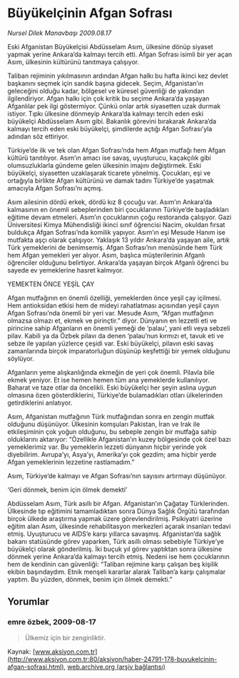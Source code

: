 # Büyükelçinin Afgan Sofrası

*Nursel Dilek Manavbaşı 2009.08.17*

<font class="agenda2NewsSpot">
 Eski Afganistan Büyükelçisi Abdüsselam Asım, ülkesine dönüp siyaset yapmak yerine Ankara’da kalmayı tercih etti. Afgan Sofrası isimli bir yer açan Asım, ülkesinin kültürünü tanıtmaya çalışıyor.
</font>
<font class="newsDetail">
 <p class="MsoNormal">
  Taliban rejiminin yıkılmasının ardından Afgan halkı bu hafta ikinci kez devlet başkanını seçmek için sandık başına gidecek. Seçim, Afganistan’ın geleceğini olduğu kadar, bölgesel ve küresel güvenliği de yakından ilgilendiriyor. Afgan halkı için çok kritik bu seçime Ankara’da yaşayan Afganlılar pek ilgi göstermiyor. Çünkü onlar artık siyasetten uzak durmak istiyor. Tıpkı ülkesine dönmeyip Ankara’da kalmayı tercih eden eski büyükelçi Abdüsselam Asım gibi. Bakanlık görevini bırakarak Ankara’da kalmayı tercih eden eski büyükelçi, şimdilerde açtığı Afgan Sofrası’yla adından söz ettiriyor.
  <span>
  </span>
 </p>
 <p class="MsoNormal">
  Türkiye’de ilk ve tek olan Afgan Sofrası’nda hem Afgan mutfağı hem Afgan kültürü tanıtılıyor. Asım’ın amacı ise savaş, uyuşturucu, kaçakçılık gibi olumsuzluklarla gündeme gelen ülkesinin imajını değiştirmek. Eski büyükelçi, siyasetten uzaklaşarak ticarete yönelmiş. Çocukları, eşi ve ortağıyla birlikte Afgan kültürünü ve damak tadını Türkiye’de yaşatmak amacıyla Afgan Sofrası’nı açmış.
 </p>
 <p class="MsoNormal">
  Asım ailesinin dördü erkek, dördü kız 8 çocuğu var. Asım’ın Ankara’da kalmasının en önemli sebeplerinden biri çocuklarının Türkiye’de başladıkları eğitime devam etmeleri. Asım’ın çocuklarının çoğu restoranda çalışıyor. Gazi Üniversitesi Kimya Mühendisliği ikinci sınıf öğrencisi Nacim, okuldan fırsat buldukça Afgan Sofrası’nda komilik yapıyor. Asım’ın eşi Mesude Hanım ise mutfakta aşçı olarak çalışıyor. Yaklaşık 13 yıldır Ankara’da yaşayan aile, artık Türk yemeklerini de benimsemiş. Afgan Sofrası’nın menüsünde hem Türk hem Afgan yemekleri yer alıyor. Asım, başlıca müşterilerinin Afganlı öğrenciler olduğunu belirtiyor. Ankara’da yaşayan birçok Afganlı öğrenci bu sayede ev yemeklerine hasret kalmıyor.
 </p>
 <p class="MsoNormal">
  YEMEKTEN ÖNCE YEŞİL ÇAY
 </p>
 <p class="MsoNormal">
  Afgan mutfağının en önemli özelliği, yemeklerden önce yeşil çay içilmesi. Hem antioksidan etkisi hem de mideyi rahatlatması açısından yeşil çayın Afgan Sofrası’nda önemli bir yeri var. Mesude Asım, “Afgan mutfağının olmazsa olmazı et, ekmek ve pirinçtir.” diyor. Dünyanın en lezzetli eti ve pirincine sahip Afganların en önemli yemeği de ‘palau’, yani etli veya sebzeli pilav. Kabili ya da Özbek pilavı da denen ‘palau’nun kırmızı et, tavuk eti ve sebze ile yapılan yüzlerce çeşidi var. Eski büyükelçi, pilavın eski savaş zamanlarında birçok imparatorluğun düşünüp keşfettiği bir yemek olduğunu söylüyor.
 </p>
 <p class="MsoNormal">
  Afganların yeme alışkanlığında ekmeğin de yeri çok önemli. Pilavla bile ekmek yeniyor. Et ise hemen hemen tüm ana yemeklerde kullanılıyor. Baharat ve taze otlar da öncelikli. Eski büyükelçi her şeyin aslına uygun olmasına özen gösterdiklerini, Türkiye’de bulamadıkları otları ülkelerinden getirdiklerini anlatıyor.
 </p>
 <p class="MsoNormal">
  Asım, Afganistan mutfağının Türk mutfağından sonra en zengin mutfak olduğunu düşünüyor. Ülkesinin komşuları Pakistan, İran ve Irak ile etkileşiminin çok yoğun olduğunu, bu sebeple zengin bir mutfağa sahip olduklarını aktarıyor: “Özellikle Afganistan’ın kuzey bölgesinde çok özel bazı yemeklerimiz var. Bu yemeklerin lezzeti dünyanın hiçbir yerinde yok diyebilirim. Avrupa’yı, Asya’yı, Amerika’yı çok gezdim; ama hiçbir yerde Afgan yemeklerinin lezzetine rastlamadım.”
 </p>
 <p class="MsoNormal">
  Asım, Türkiye’de kalmayı ve Afgan Sofrası’nın
  <span>
  </span>
  sayısını artırmayı düşünüyor.
 </p>
 <p class="MsoNormal">
 </p>
 <p class="MsoNormal">
  ‘Geri dönmek, benim için ölmek demekti’
 </p>
 <p class="MsoNormal">
 </p>
 <p class="MsoNormal">
  Abdüsselam Asım, Türk asıllı bir Afgan. Afganistan’ın Çağatay Türklerinden. Ülkesinde tıp eğitimini tamamladıktan sonra Dünya Sağlık Örgütü tarafından birçok ülkede araştırma yapmak üzere görevlendirilmiş. Psikiyatri üzerine eğitim alan Asım, ülkesinde rehabilitasyon merkezleri açarak insanları tedavi etmiş. Uyuşturucu ve AIDS’e karşı yıllarca savaşmış. Afganistan’da sağlık bakanı statüsünde görev yaparken, Türk asıllı olması sebebiyle Türkiye’ye büyükelçi olarak gönderilmiş. İki buçuk yıl görev yaptıktan sonra ülkesine dönmek yerine Ankara’da kalmayı tercih etmiş. Nedeni ise hem çocuklarının hem de kendinin can güvenliği: “Taliban rejimine karşı çalışan beş kişilik ekibin başındaydım. Etnik menşeli kararlar alarak Taliban’a karşı çalışmalar yaptım. Bu yüzden, dönmek, benim için ölmek demekti.”
  <span>
  </span>
 </p>
</font>

## Yorumlar

### emre özbek, 2009-08-17
> Ülkemiz için bir zenginliktir.

Kaynak: [www.aksiyon.com.tr](http://www.aksiyon.com.tr:80/aksiyon/haber-24791-178-buyukelcinin-afgan-sofrasi.html), [web.archive.org (arşiv bağlantısı)](http://web.archive.org/web/20100618064139/http://www.aksiyon.com.tr:80/aksiyon/haber-24791-178-buyukelcinin-afgan-sofrasi.html)

